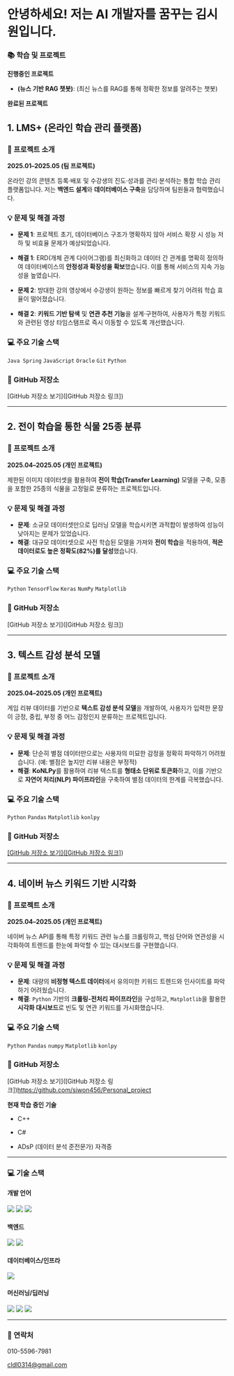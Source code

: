 # 안녕하세요! 저는 AI 개발자를 꿈꾸는 김시원입니다.

### 📚 학습 및 프로젝트
**진행중인 프로젝트**
- **(뉴스 기반 RAG 챗봇)**: (최신 뉴스를 RAG를 통해 정확한 정보를 알려주는 챗봇)

**완료된 프로젝트**

## 1. LMS+ (온라인 학습 관리 플랫폼)

### 📝 프로젝트 소개
**2025.01–2025.05 (팀 프로젝트)**

온라인 강의 콘텐츠 등록·배포 및 수강생의 진도·성과를 관리·분석하는 통합 학습 관리 플랫폼입니다. 저는 **백엔드 설계**와 **데이터베이스 구축**을 담당하며 팀원들과 협력했습니다.

### 💡 문제 및 해결 과정

- **문제 1**: 프로젝트 초기, 데이터베이스 구조가 명확하지 않아 서비스 확장 시 성능 저하 및 비효율 문제가 예상되었습니다.
- **해결 1**: ERD(개체 관계 다이어그램)를 최신화하고 데이터 간 관계를 명확히 정의하여 데이터베이스의 **안정성과 확장성을 확보**했습니다. 이를 통해 서비스의 지속 가능성을 높였습니다.

- **문제 2**: 방대한 강의 영상에서 수강생이 원하는 정보를 빠르게 찾기 어려워 학습 효율이 떨어졌습니다.
- **해결 2**: **키워드 기반 탐색** 및 **연관 추천 기능**을 설계·구현하여, 사용자가 특정 키워드와 관련된 영상 타임스탬프로 즉시 이동할 수 있도록 개선했습니다.

### 💻 주요 기술 스택
`Java Spring` `JavaScript` `Oracle` `Git` `Python`

### 🔗 GitHub 저장소
[GitHub 저장소 보기]([GitHub 저장소 링크])

---

## 2. 전이 학습을 통한 식물 25종 분류

### 📝 프로젝트 소개
**2025.04–2025.05 (개인 프로젝트)**

제한된 이미지 데이터셋을 활용하여 **전이 학습(Transfer Learning)** 모델을 구축, 모종을 포함한 25종의 식물을 고정밀로 분류하는 프로젝트입니다.

### 💡 문제 및 해결 과정

- **문제**: 소규모 데이터셋만으로 딥러닝 모델을 학습시키면 과적합이 발생하여 성능이 낮아지는 문제가 있었습니다.
- **해결**: 대규모 데이터셋으로 사전 학습된 모델을 가져와 **전이 학습**을 적용하여, **적은 데이터로도 높은 정확도(82%)를 달성**했습니다.

### 💻 주요 기술 스택
`Python` `TensorFlow` `Keras` `NumPy` `Matplotlib`

### 🔗 GitHub 저장소
[GitHub 저장소 보기]([GitHub 저장소 링크])

---

## 3. 텍스트 감성 분석 모델

### 📝 프로젝트 소개
**2025.04–2025.05 (개인 프로젝트)**

게임 리뷰 데이터를 기반으로 **텍스트 감성 분석 모델**을 개발하여, 사용자가 입력한 문장이 긍정, 중립, 부정 중 어느 감정인지 분류하는 프로젝트입니다.

### 💡 문제 및 해결 과정

- **문제**: 단순히 별점 데이터만으로는 사용자의 미묘한 감정을 정확히 파악하기 어려웠습니다. (예: 별점은 높지만 리뷰 내용은 부정적)
- **해결**: **KoNLPy**를 활용하여 리뷰 텍스트를 **형태소 단위로 토큰화**하고, 이를 기반으로 **자연어 처리(NLP) 파이프라인**을 구축하여 별점 데이터의 한계를 극복했습니다.

### 💻 주요 기술 스택
`Python` `Pandas` `Matplotlib` `konlpy`

### 🔗 GitHub 저장소
[[GitHub 저장소 보기]([GitHub 저장소 링크]](https://github.com/siwon456/text_emotion_model))

---

## 4. 네이버 뉴스 키워드 기반 시각화

### 📝 프로젝트 소개
**2025.04–2025.05 (개인 프로젝트)**

네이버 뉴스 API를 통해 특정 키워드 관련 뉴스를 크롤링하고, 핵심 단어와 연관성을 시각화하여 트렌드를 한눈에 파악할 수 있는 대시보드를 구현했습니다.

### 💡 문제 및 해결 과정

- **문제**: 대량의 **비정형 텍스트 데이터**에서 유의미한 키워드 트렌드와 인사이트를 파악하기 어려웠습니다.
- **해결**: `Python` 기반의 **크롤링-전처리 파이프라인**을 구성하고, `Matplotlib`을 활용한 **시각화 대시보드**로 빈도 및 연관 키워드를 가시화했습니다.

### 💻 주요 기술 스택
`Python` `Pandas` `numpy` `Matplotlib` `konlpy`

### 🔗 GitHub 저장소
[GitHub 저장소 보기]([GitHub 저장소 링크])https://github.com/siwon456/Personal_project


**현재 학습 중인 기술**

- C++

- C#

- ADsP (데이터 분석 준전문가) 자격증

---

### 💻 기술 스택

<div align="left">

#### 개발 언어
  <img src="https://img.shields.io/badge/Python-3776AB?style=for-the-badge&logo=python&logoColor=white">
  <img src="https://img.shields.io/badge/Java-007396?style=for-the-badge&logo=java&logoColor=white">
  <img src="https://img.shields.io/badge/C%2B%2B-00599C?style=for-the-badge&logo=c%2B%2B&logoColor=white">

#### 백엔드
  <img src="https://img.shields.io/badge/Spring_Boot-6DB33F?style=for-the-badge&logo=springboot&logoColor=white">
  <img src="https://img.shields.io/badge/FastAPI-009688?style=for-the-badge&logo=fastapi&logoColor=white">

#### 데이터베이스/인프라
  <img src="https://img.shields.io/badge/MySQL-4479A1?style=for-the-badge&logo=mysql&logoColor=white">

#### 머신러닝/딥러닝
  <img src="https://img.shields.io/badge/TensorFlow-FF6F00?style=for-the-badge&logo=tensorflow&logoColor=white">
  <img src="https://img.shields.io/badge/Keras-D00000?style=for-the-badge&logo=keras&logoColor=white">
  <img src="https://img.shields.io/badge/NumPy-013243?style=for-the-badge&logo=numpy&logoColor=white">
  
</div>

---

### 🔗 연락처

010-5596-7981

cldl0314@gmail.com
